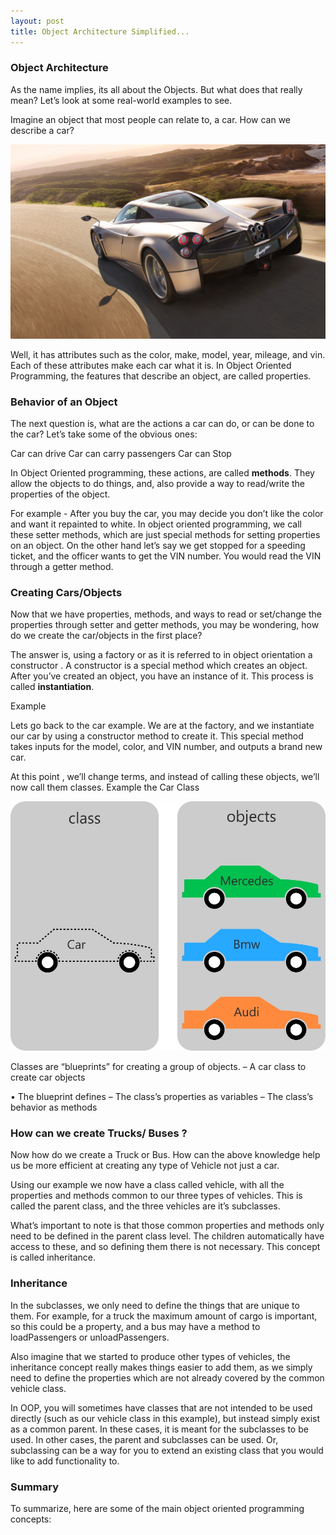 ```yaml
---
layout: post
title: Object Architecture Simplified...
---
```


### Object Architecture

As the name implies,  its all about the Objects. But what does that really mean?
Let’s look at some real-world examples to see.

Imagine an object that most people can relate to, a car. How can we describe a car?

![alt text][logo]

[logo]: https://github.com/tejbans/tejbans.github.io/blob/master/images/Pagani.jpg "Car"

 Well, it has attributes such as the color, make, model, year, mileage, and vin. Each of these attributes make each car what it is. In Object Oriented Programming, the features that describe an object, are called properties.

### Behavior of an Object

The next question is, what are the actions a car can do, or can be done to the car? Let’s take some of the obvious ones:

Car can drive
Car can carry passengers
Car can Stop

In Object Oriented programming, these actions, are called **methods**. They allow the objects to do things, and, also provide a way to read/write the properties of the object.

For example - After you buy the car, you may decide you don’t like the color and want it repainted to white. In object oriented programming, we call these setter methods, which are just special methods for setting properties on an object. On the other hand let’s say we get stopped for a speeding ticket, and the officer wants to get the VIN number. You would read the VIN through a getter method.


### Creating Cars/Objects

Now that we have properties, methods, and ways to read or set/change the properties through setter and getter methods, you may be wondering, how do we create the car/objects in the first place?

The answer is, using a factory or as it is referred to in object orientation a constructor . A constructor is a special method which creates an object. After you’ve created an object, you have an instance of it. This process is called **instantiation**.


Example


Lets go back to the car example. We are at the factory, and we instantiate our car by using a constructor method to create it. This special method takes inputs for the model, color, and VIN number, and outputs a brand new car.

At this point , we’ll change terms, and instead of calling these objects, we’ll now call them classes. Example the Car Class

![alt text](https://github.com/tejbans/tejbans.github.io/blob/master/images/classes_and_objects.jpg "Car Objects")

Classes are “blueprints” for creating a group of objects.
– A car class to create car objects

• The blueprint defines
– The class’s properties as variables
– The class’s behavior as methods


### How can we create Trucks/ Buses ?

Now how do we create a Truck or Bus. How can the above knowledge help us be more efficient at creating any type of Vehicle not just a car.


Using our example we  now have a class called vehicle, with all the properties and methods common to our three types of vehicles. This is called the parent class, and the three vehicles are it’s subclasses. 


What’s important to note is that those common properties and methods only need to be defined in the parent class level. The children automatically have access to these, and so defining them there is not necessary. This concept is called inheritance.


### Inheritance

In the subclasses, we only need to define the things that are unique to them. For example, for a truck the maximum amount of cargo is important, so this could be a property, and a bus may have a method to loadPassengers or unloadPassengers.

Also imagine that we started to produce other types of vehicles, the inheritance concept really makes things easier to add them, as we simply need to define the properties which are not already covered by the common vehicle class.

In OOP, you will sometimes have classes that are not intended to be used directly (such as our vehicle class in this example), but instead simply exist as a common parent. In these cases, it is meant for the subclasses to be used. In other cases, the parent and subclasses can be used. Or, subclassing can be a way for you to extend an existing class that you would like to add functionality to.


### Summary


To summarize, here are some of the main object oriented programming concepts:


